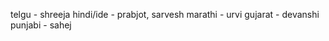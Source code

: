 telgu       -   shreeja
hindi/ide   -   prabjot, sarvesh
marathi     -   urvi
gujarat     -   devanshi
punjabi     -  sahej
